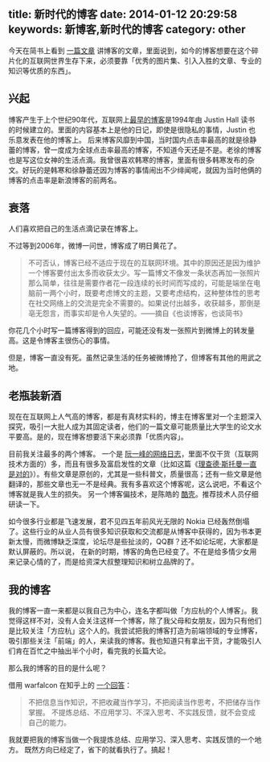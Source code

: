 title: 新时代的博客
date: 2014-01-12 20:29:58
keywords: 新博客,新时代的博客
category: other
---

今天在简书上看到 [一篇文章](http://jianshu.io/p/941afb6bc073) 讲博客的文章，里面说到，如今的博客想要在这个碎片化的互联网世界生存下来，必须要靠「优秀的图片集、引入入胜的文章、专业的知识等优质的东西」。

<!-- more -->

兴起
---

博客产生于上个世纪90年代，互联网上[最早的博客][first]是1994年由 Justin Hall 读书的时候建立的。里面的内容基本上是他的日记，即使是很隐私的事情，Justin 也乐意发表在他的博客上。
后来博客风靡到中国，当时国内点击率最高的就是徐静蕾的博客，曾一度成为全球点击率最高的博客，不知道今天还是不是。老徐的博客也是写这位女神的生活点滴。我曾很喜欢韩寒的博客，里面有很多韩寒发布的杂文。好玩的是韩寒和徐静蕾还因为博客的事情闹出不少绯闻呢，就因为当时他俩的博客的点击率是新浪博客的前两名。

衰落
---

人们喜欢把自己的生活点滴记录在博客上。

不过等到2006年，微博一问世，博客成了明日黄花了。

> 不可否认，博客已经不适应于现在的互联网环境。其中的原因还是因为维护一个博客要付出太多而收获太少。写一篇博文不像发一条状态再加一张照片那么简单，往往是需要作者花一段连续的长时间而写成的，可能是端坐在电脑前一两个小时，既要考虑博文的主题，又要考虑结构，这种整体性的思考在社交网络上的交流是完全不需要的。如果说付出越多，收获越多，那倒是亳无怨言，而事实却是令人失望的。——摘自《也谈博客，也谈简书》

你花几个小时写一篇博客得到的回应，可能还没有发一张照片到微博上的转发量高。这是令博客主很伤心的事情。

但是，博客一直没有死。虽然记录生活的任务被微博抢了，但博客有其他的用武之地。


老瓶装新酒
--------
现在在互联网上人气高的博客，都是有真材实料的，博主在博客里对一个主题深入探究，吸引一大批人成为其固定读者，他们的一篇文章可能质量比大学生的论文水平要高。是的，现在博客想要活下来必须靠「优质内容」。

目前我关注最多的两个博客。
一个是 [阮一峰的网络日志](http://www.ruanyifeng.com/blog/)，里面不仅干货（互联网技术方面的）多，而且有很多及富启发性的文章（比如这篇《[理查德·斯托曼一直是对的](http://www.ruanyifeng.com/blog/2012/01/richard_stallman_was_right_all_along.html)》）。有些文章是原创的，尤其是一些科普文，质量很高；还有一些文章是他翻译的，那些文章也无一不是经典。我有多喜欢这个博客呢，这么说吧，不看这个博客就是我人生的损失。
另一个博客偏技术，是陈皓的 [酷壳](http://coolshell.cn/)。推荐技术人员仔细研读一下。

如今很多行业都是飞速发展，君不见四五年前风光无限的 Nokia 已经轰然倒塌了。这些行业的从业人员有很多知识获取和交流都是从博客中获得的，因为书本更新太慢，而微博缺乏深度，论坛尽是些扯淡的，QQ群？还不如论坛呢，大家都是默认屏蔽的。所以说，
在新的时期，博客的角色已经变了。不在是给多情少女用来记录心情的了，而是给资深大叔整理知识和树立品牌的了。

我的博客
-------
我的博客一直一来都是以我自己为中心，连名字都叫做「方应杭的个人博客」。我觉得这样不对，没有人会关注这样一个博客，除了我父母和女朋友，因为只有他们是比较关注「方应杭」这个人的。我尝试把我的博客打造为前端领域的专业博客，吸引那些关注「前端」的人，来读我的博客。我也知道只有拿出干货，才能吸引人们肯在百忙之中抽出半个小时，看完我的长篇大论。

那么我的博客的目的是什么呢？

借用 warfalcon 在知乎上的 [一个回答](http://www.zhihu.com/question/20114502/answer/14150934)：

> 不把信息当作知识，不把收藏当作学习，不把阅读当作思考，不把储存当作掌握。
不提炼总结、不应用学习、不深入思考、不实践反馈，就不会变成自己的能力。

我就要把我的博客当做一个我提炼总结、应用学习、深入思考、实践反馈的一个地方。
既然方向已经定了，省下的就看执行了。搞起！

[first]: http://www.links.net/
[wiki]: http://zh.wikipedia.org/zh-cn/%E7%B6%B2%E8%B7%AF%E6%97%A5%E8%AA%8C#.E8.B5.B7.E6.BA.90 "维基百科 - 博客"
